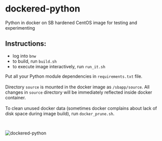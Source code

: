 # dockered-python
Python in docker on SB hardened CentOS image for testing and experimenting

## Instructions:
- log into `bnw`
- to build, run `build.sh`
- to execute image interactively, run `run_it.sh`

Put all your Python module dependencies in `requirements.txt` file.<br><br>
Directory `source` is mounted in the docker image as `/sbapp/source`. All changes in `source` directory will be immediately reflected inside docker container.<br><br>
To clean unused docker data (sometimes docker complains about lack of disk space during image build), run `docker_prune.sh`.

<br>

![dockered-python](https://miro.medium.com/max/1008/1*iBGlEPUruUqqT5NreeEF8g.png)